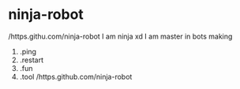 # ninja-robot
/https.githu.com/ninja-robot
I am ninja xd
I am master in bots making
1. .ping
2. .restart
3. .fun
4. .tool
/https.github.com/ninja-robot
